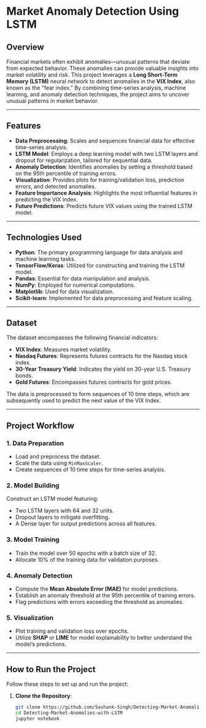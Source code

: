 # Market Anomaly Detection Using LSTM

## Overview
Financial markets often exhibit anomalies—unusual patterns that deviate from expected behavior. These anomalies can provide valuable insights into market volatility and risk. This project leverages a **Long Short-Term Memory (LSTM)** neural network to detect anomalies in the **VIX Index**, also known as the "fear index." By combining time-series analysis, machine learning, and anomaly detection techniques, the project aims to uncover unusual patterns in market behavior.

---

## **Features**
- **Data Preprocessing**: Scales and sequences financial data for effective time-series analysis.
- **LSTM Model**: Employs a deep learning model with two LSTM layers and dropout for regularization, tailored for sequential data.
- **Anomaly Detection**: Identifies anomalies by setting a threshold based on the 95th percentile of training errors.
- **Visualization**: Provides plots for training/validation loss, prediction errors, and detected anomalies.
- **Feature Importance Analysis**: Highlights the most influential features in predicting the VIX Index.
- **Future Predictions**: Predicts future VIX values using the trained LSTM model.

---

## **Technologies Used**
- **Python**: The primary programming language for data analysis and machine learning tasks.
- **TensorFlow/Keras**: Utilized for constructing and training the LSTM model.
- **Pandas**: Essential for data manipulation and analysis.
- **NumPy**: Employed for numerical computations.
- **Matplotlib**: Used for data visualization.
- **Scikit-learn**: Implemented for data preprocessing and feature scaling.

---

## **Dataset**
The dataset encompasses the following financial indicators:
- **VIX Index**: Measures market volatility.
- **Nasdaq Futures**: Represents futures contracts for the Nasdaq stock index.
- **30-Year Treasury Yield**: Indicates the yield on 30-year U.S. Treasury bonds.
- **Gold Futures**: Encompasses futures contracts for gold prices.

The data is preprocessed to form sequences of 10 time steps, which are subsequently used to predict the next value of the VIX Index.

---

## **Project Workflow**

### **1. Data Preparation**
- Load and preprocess the dataset.
- Scale the data using `MinMaxScaler`.
- Create sequences of 10 time steps for time-series analysis.

### **2. Model Building**
Construct an LSTM model featuring:
- Two LSTM layers with 64 and 32 units.
- Dropout layers to mitigate overfitting.
- A Dense layer for output predictions across all features.

### **3. Model Training**
- Train the model over 50 epochs with a batch size of 32.
- Allocate 10% of the training data for validation purposes.

### **4. Anomaly Detection**
- Compute the **Mean Absolute Error (MAE)** for model predictions.
- Establish an anomaly threshold at the 95th percentile of training errors.
- Flag predictions with errors exceeding the threshold as anomalies.

### **5. Visualization**
- Plot training and validation loss over epochs.
- Utilize **SHAP** or **LIME** for model explainability to better understand the model’s predictions.

---

## **How to Run the Project**
Follow these steps to set up and run the project:

1. **Clone the Repository**:
   ```bash
   git clone https://github.com/Sashank-Singh/Detecting-Market-Anomalies-with-LSTM.git
   cd Detecting-Market-Anomalies-with-LSTM
   jupyter notebook 
